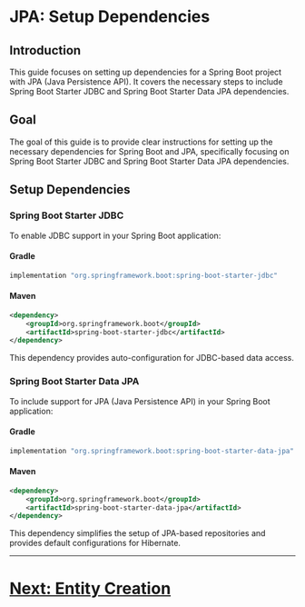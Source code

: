 # JPA: Setup Dependencies

## Introduction

This guide focuses on setting up dependencies for a Spring Boot project with JPA (Java Persistence API). It covers the necessary steps to include Spring Boot Starter JDBC and Spring Boot Starter Data JPA dependencies.

## Goal

The goal of this guide is to provide clear instructions for setting up the necessary dependencies for Spring Boot and JPA, specifically focusing on Spring Boot Starter JDBC and Spring Boot Starter Data JPA dependencies.

## Setup Dependencies

### Spring Boot Starter JDBC

To enable JDBC support in your Spring Boot application:

#### Gradle

```groovy
implementation "org.springframework.boot:spring-boot-starter-jdbc"
```

#### Maven

```xml
<dependency>
    <groupId>org.springframework.boot</groupId>
    <artifactId>spring-boot-starter-jdbc</artifactId>
</dependency>
```

This dependency provides auto-configuration for JDBC-based data access.

### Spring Boot Starter Data JPA

To include support for JPA (Java Persistence API) in your Spring Boot application:

#### Gradle

```groovy
implementation "org.springframework.boot:spring-boot-starter-data-jpa"
```

#### Maven

```xml
<dependency>
    <groupId>org.springframework.boot</groupId>
    <artifactId>spring-boot-starter-data-jpa</artifactId>
</dependency>
```

This dependency simplifies the setup of JPA-based repositories and provides default configurations for Hibernate.

---

# [Next: Entity Creation](../creation/create-entity.md)